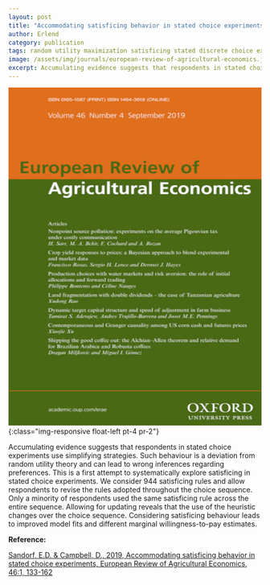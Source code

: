 ```yaml
---
layout: post
title: "Accommodating satisficing behavior in stated choice experiments"
author: Erlend
category: publication
tags: random utility maximization satisficing stated discrete choice experiments
image: /assets/img/journals/european-review-of-agricultural-economics.jpg
excerpt: Accumulating evidence suggests that respondents in stated choice experiments use simplifying strategies. Such behaviour is a deviation from random utility theory and can lead to wrong inferences regarding preferences.
---
```


![European Review of Agricultural Economics](/assets/img/journals/european-review-of-agricultural-economics.jpg){:class="img-responsive float-left pt-4 pr-2"}

Accumulating evidence suggests that respondents in stated choice experiments use simplifying strategies. Such behaviour is a deviation from random utility theory and can lead to wrong inferences regarding preferences. This is a first attempt to systematically explore satisficing in stated choice experiments. We consider 944 satisficing rules and allow respondents to revise the rules adopted throughout the choice sequence. Only a minority of respondents used the same satisficing rule across the entire sequence. Allowing for updating reveals that the use of the heuristic changes over the choice sequence. Considering satisficing behaviour leads to improved model fits and different marginal willingness-to-pay estimates.

**Reference:**

[Sandorf, E.D. & Campbell, D., 2019, Accommodating satisficing behavior in stated choice experiments, European Review of Agricultural Economics, 46:1, 133-162 ](https://academic.oup.com/erae/article/46/1/133/5056741?guestAccessKey=9541a1af-facd-49a2-a9f9-3fec59854ad6)

